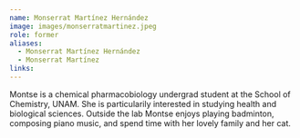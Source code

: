 ```yaml
---
name: Monserrat Martínez Hernández
image: images/monserratmartinez.jpeg
role: former
aliases:
  - Monserrat Martínez Hernández
  - Monserrat Martínez
links:
---
```


Montse is a chemical pharmacobiology undergrad student at the School of Chemistry, UNAM. She is particularily interested in studying health and biological sciences. Outside the lab Montse enjoys playing badminton, composing piano music, and spend time with her lovely family and her cat.
